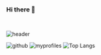 ### Hi there 👋


​
<!--
**kangyeonjin/kangyeonjin** is a ✨ _special_ ✨ repository because its `README.md` (this file) appears on your GitHub profile.

Here are some ideas to get you started:

- 🔭 I’m currently working on ...
- 🌱 I’m currently learning ...
- 👯 I’m looking to collaborate on ...
- 🤔 I’m looking for help with ...
- 💬 Ask me about ...
- 📫 How to reach me: ...
- 😄 Pronouns: ...
- ⚡ Fun fact: ...
-->

​![header](https://capsule-render.vercel.app/api?type=wave&color=gradient&height=200&section=headertext=kangyeonjin&fontSize=90)

![github](https://img.shields.io/badge/GitHub-100000?style=for-the-badge&logo=github&logoColor=white)
![myprofiles](https://github-readme-stats.vercel.app/api?username=kangyeonjin&theme=blue-green)
![Top Langs](https://github-readme-stats.vercel.app/api/top-langs/?username=anuraghazra&layout=compact)
